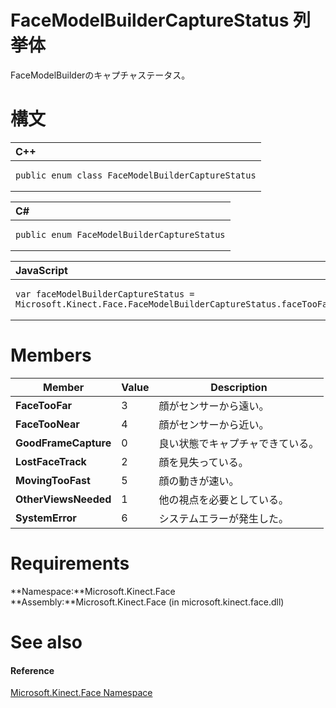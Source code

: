 FaceModelBuilderCaptureStatus 列挙体  
=========================================  

FaceModelBuilderのキャプチャステータス。 
<span id="syntaxSection"></span>

構文
======  

<table>
<colgroup>
<col width="100%" />
</colgroup>
<thead>
<tr class="header">
<th align="left">C++</th>
</tr>
</thead>
<tbody>
<tr class="odd">
<td align="left"><pre><code>public enum class FaceModelBuilderCaptureStatus</code></pre></td>
</tr>
</tbody>
</table>

<table>
<colgroup>
<col width="100%" />
</colgroup>
<thead>
<tr class="header">
<th align="left">C#</th>
</tr>
</thead>
<tbody>
<tr class="odd">
<td align="left"><pre><code>public enum FaceModelBuilderCaptureStatus</code></pre></td>
</tr>
</tbody>
</table>

<table>
<colgroup>
<col width="100%" />
</colgroup>
<thead>
<tr class="header">
<th align="left">JavaScript</th>
</tr>
</thead>
<tbody>
<tr class="odd">
<td align="left"><pre><code>var faceModelBuilderCaptureStatus = Microsoft.Kinect.Face.FaceModelBuilderCaptureStatus.faceTooFar;</code></pre></td>
</tr>
</tbody>
</table>

<span id="ID4EMB"></span>

Members  
=======  

| Member               | Value | Description                          |
|----------------------|-------|--------------------------------------|
| **FaceTooFar**       | 3     | 顔がセンサーから遠い。 |
| **FaceTooNear**      | 4     | 顔がセンサーから近い。 |
| **GoodFrameCapture** | 0     | 良い状態でキャプチャできている。            |
| **LostFaceTrack**    | 2     | 顔を見失っている。       |
| **MovingTooFast**    | 5     | 顔の動きが速い。        |
| **OtherViewsNeeded** | 1     | 他の視点を必要としている。              |
| **SystemError**      | 6     | システムエラーが発生した。             |

<span id="requirements"></span>

Requirements  
============  

**Namespace:**Microsoft.Kinect.Face  
**Assembly:**Microsoft.Kinect.Face (in microsoft.kinect.face.dll)  

<span id="ID4ETB"></span>

See also  
========  

<span id="ID4EVB"></span>
#### Reference  

[Microsoft.Kinect.Face Namespace](../Kinect.Face.md)  



<!--Please do not edit the data in the comment block below.-->
<!--
TOCTitle : FaceModelBuilderCaptureStatus Enumeration
RLTitle : FaceModelBuilderCaptureStatus Enumeration
KeywordK : FaceModelBuilderCaptureStatus enumeration
KeywordK : Microsoft.Kinect.Face.FaceModelBuilderCaptureStatus enumeration
HelpPriority : 2
KeywordF : Microsoft.Kinect.Face.FaceModelBuilderCaptureStatus
KeywordF : FaceModelBuilderCaptureStatus
KeywordF : Microsoft.Kinect.Face.FaceModelBuilderCaptureStatus
KeywordA : T:Microsoft.Kinect.Face.FaceModelBuilderCaptureStatus
AssetID : T:Microsoft.Kinect.Face.FaceModelBuilderCaptureStatus
Locale : en-us
CommunityContent : 1
APIType : Managed
APILocation : microsoft.kinect.face.dll
APIName : Microsoft.Kinect.Face.FaceModelBuilderCaptureStatus
TargetOS : Windows
TopicType : kbSyntax
DevLang : VB
DevLang : CSharp
DevLang : JavaScript
DevLang : C++
DocSet : K4Wv2
ProjType : K4Wv2Proj
Technology : Kinect for Windows
Product : Kinect for Windows SDK v2
productversion : 20
-->
